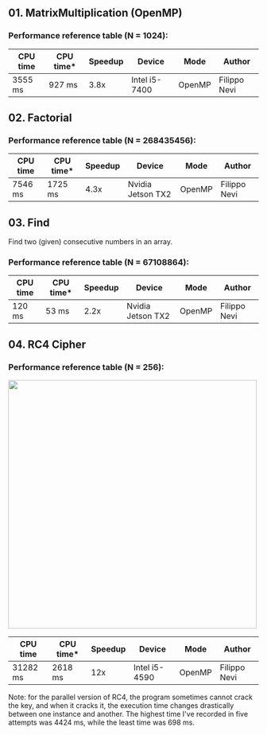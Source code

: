 ## 01. MatrixMultiplication (OpenMP)

### Performance reference table (N = 1024):

CPU time   | CPU time* | Speedup  | Device         | Mode   |Author
-----------| --------  | -------- | -------------- | ----   |------
3555 ms    |  927 ms   | 3.8x     | Intel i5-7400  | OpenMP | Filippo Nevi

## 02. Factorial

### Performance reference table (N = 268435456):

CPU time   | CPU time* | Speedup  | Device             | Mode   |Author
-----------| --------  | -------- | ------------------ | ----   |------
7546 ms    | 1725 ms   | 4.3x     | Nvidia Jetson TX2  | OpenMP | Filippo Nevi 


## 03. Find

Find two (given) consecutive numbers in an array.

### Performance reference table (N = 67108864):

CPU time   | CPU time* | Speedup  | Device             | Mode   |Author
-----------| --------  | -------- | ------------------ | ----   |------
120 ms     | 53 ms     | 2.2x     | Nvidia Jetson TX2  | OpenMP | Filippo Nevi 

## 04. RC4 Cipher

### Performance reference table (N = 256):

<img src="https://github.com/PARCO-LAB/Advanced-Computer-Architectures/blob/main/figures/l5_04.jpg" width="500" height=auto> 

CPU time   | CPU time* | Speedup  | Device             | Mode   |Author
-----------| --------  | -------- | ------------------ | ----   |------
31282 ms   | 2618 ms   | 12x      | Intel i5-4590      | OpenMP | Filippo Nevi

Note: for the parallel version of RC4, the program sometimes cannot crack the key, and when it cracks it, the execution time changes drastically between one instance and another. The highest time I've recorded in five attempts was 4424 ms, while the least time was 698 ms.
